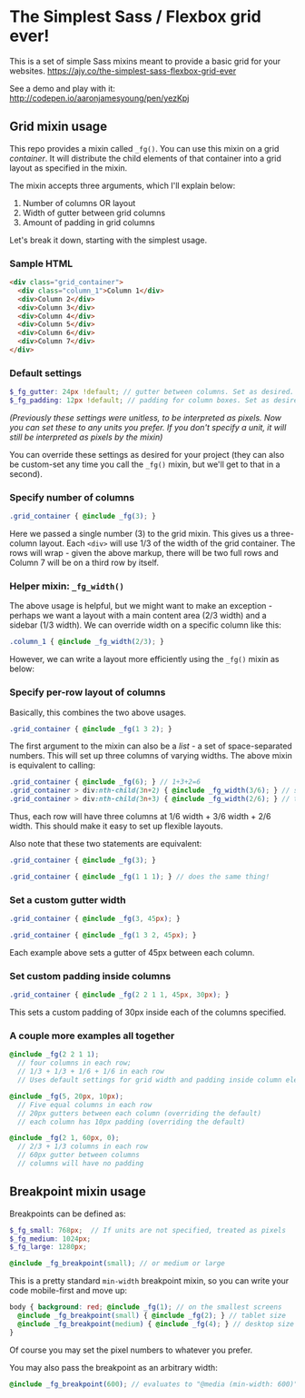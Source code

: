 # The Simplest Sass / Flexbox grid ever!

This is a set of simple Sass mixins meant to provide a basic grid for your websites.
<https://ajy.co/the-simplest-sass-flexbox-grid-ever>

See a demo and play with it: <http://codepen.io/aaronjamesyoung/pen/yezKpj>

## Grid mixin usage

This repo provides a mixin called `_fg()`. You can use this mixin on a grid
*container*. It will distribute the child elements of that container into a grid
layout as specified in the mixin.

The mixin accepts three arguments, which I'll explain below:

1. Number of columns OR layout
2. Width of gutter between grid columns
3. Amount of padding in grid columns

Let's break it down, starting with the simplest usage.

### Sample HTML

```html
<div class="grid_container">
  <div class="column_1">Column 1</div>
  <div>Column 2</div>
  <div>Column 3</div>
  <div>Column 4</div>
  <div>Column 5</div>
  <div>Column 6</div>
  <div>Column 7</div>
</div>
```

### Default settings

```scss
$_fg_gutter: 24px !default; // gutter between columns. Set as desired.
$_fg_padding: 12px !default; // padding for column boxes. Set as desired, can override for individual columns.
```

*(Previously these settings were unitless, to be interpreted as pixels. Now you can set these to any units you prefer. If you don't specify a unit, it will still be interpreted as pixels by the mixin)*

You can override these settings as desired for your project (they can also be custom-set any time you call the `_fg()` mixin, but we'll get to that in a second).

### Specify number of columns

```scss
.grid_container { @include _fg(3); }
```

Here we passed a single number (3) to the grid mixin. This gives us a three-column
layout. Each `<div>` will use 1/3 of the width of the grid container. The rows
will wrap - given the above markup, there will be two full rows and Column 7
will be on a third row by itself.

### Helper mixin: `_fg_width()`

The above usage is helpful, but we might want to make an exception - perhaps we
want a layout with a main content area (2/3 width) and a sidebar (1/3 width).
We can override width on a specific column like this:

```scss
.column_1 { @include _fg_width(2/3); }
```

However, we can write a layout more efficiently using the `_fg()` mixin as below:

### Specify per-row layout of columns

Basically, this combines the two above usages.

```scss
.grid_container { @include _fg(1 3 2); }
```

The first argument to the mixin can also be a *list* - a set of space-separated
numbers. This will set up three columns of varying widths. The above mixin is
equivalent to calling:

```scss
.grid_container { @include _fg(6); } // 1+3+2=6
.grid_container > div:nth-child(3n+2) { @include _fg_width(3/6); } // second column in each row
.grid_container > div:nth-child(3n+3) { @include _fg_width(2/6); } // third column in each row
```

Thus, each row will have three columns at 1/6 width + 3/6 width + 2/6 width. This
should make it easy to set up flexible layouts.

Also note that these two statements are equivalent:

```scss
.grid_container { @include _fg(3); }
```

```scss
.grid_container { @include _fg(1 1 1); } // does the same thing!
```

### Set a custom gutter width

```scss
.grid_container { @include _fg(3, 45px); }
```

```scss
.grid_container { @include _fg(1 3 2, 45px); }
```

Each example above sets a gutter of 45px between each column.

### Set custom padding inside columns

```scss
.grid_container { @include _fg(2 2 1 1, 45px, 30px); }
```

This sets a custom padding of 30px inside each of the columns specified.

### A couple more examples all together

```scss
@include _fg(2 2 1 1);
  // four columns in each row;
  // 1/3 + 1/3 + 1/6 + 1/6 in each row
  // Uses default settings for grid width and padding inside column elements
```

```scss
@include _fg(5, 20px, 10px);
  // Five equal columns in each row
  // 20px gutters between each column (overriding the default)
  // each column has 10px padding (overriding the default)
```

```scss
@include _fg(2 1, 60px, 0);
  // 2/3 + 1/3 columns in each row
  // 60px gutter between columns
  // columns will have no padding
```

## Breakpoint mixin usage

Breakpoints can be defined as:

```scss
$_fg_small: 768px;  // If units are not specified, treated as pixels
$_fg_medium: 1024px;
$_fg_large: 1280px;

@include _fg_breakpoint(small); // or medium or large
```

This is a pretty standard `min-width` breakpoint mixin, so you can write your code mobile-first
and move up:

```scss
body { background: red; @include _fg(1); // on the smallest screens
  @include _fg_breakpoint(small) { @include _fg(2); } // tablet size
  @include _fg_breakpoint(medium) { @include _fg(4); } // desktop size
}
```

Of course you may set the pixel numbers to whatever you prefer.

You may also pass the breakpoint as an arbitrary width:

```scss
@include _fg_breakpoint(600); // evaluates to "@media (min-width: 600)"
```
